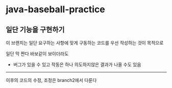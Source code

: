 # java-baseball-practice

## 일단 기능을 구현하기

이 브랜치는 일단 요구하는 사항에 맞게 구동하는 코드를 우선 작성하는 것이 목적으로

일단 막 짠다 바보같이 보이더라도
- 버그가 있을 수 있고 작동은 하나 의도하지않은 결과가 나올 수도 있음
---
이후의 코드의 수정, 조정은 branch2에서 다룬다
